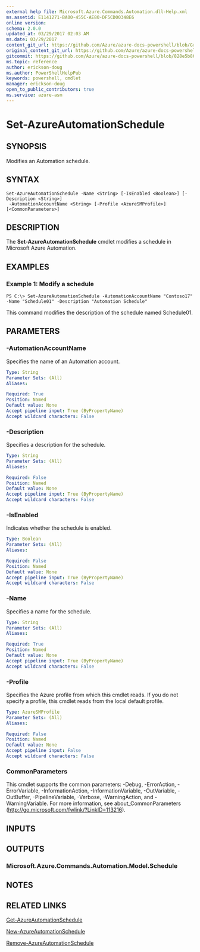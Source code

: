 ```yaml
---
external help file: Microsoft.Azure.Commands.Automation.dll-Help.xml
ms.assetid: E1141271-BA00-455C-AE80-DF5CD00348E6
online version:
schema: 2.0.0
updated_at: 03/29/2017 02:03 AM
ms.date: 03/29/2017
content_git_url: https://github.com/Azure/azure-docs-powershell/blob/Graham71298/azureps-cmdlets-docs/ServiceManagement/Azure/v3.7.0/Set-AzureAutomationSchedule.md
original_content_git_url: https://github.com/Azure/azure-docs-powershell/blob/Graham71298/azureps-cmdlets-docs/ServiceManagement/Azure/v3.7.0/Set-AzureAutomationSchedule.md
gitcommit: https://github.com/Azure/azure-docs-powershell/blob/828e5b8648af6bdf3119ffe0cd409647f00de183
ms.topic: reference
author: erickson-doug
ms.author: PowerShellHelpPub
keywords: powershell, cmdlet
manager: erickson-doug
open_to_public_contributors: true
ms.service: azure-asm
---
```


# Set-AzureAutomationSchedule

## SYNOPSIS
Modifies an Automation schedule.

## SYNTAX

```
Set-AzureAutomationSchedule -Name <String> [-IsEnabled <Boolean>] [-Description <String>]
 -AutomationAccountName <String> [-Profile <AzureSMProfile>] [<CommonParameters>]
```

## DESCRIPTION
The **Set-AzureAutomationSchedule** cmdlet modifies a schedule in Microsoft Azure Automation.

## EXAMPLES

### Example 1: Modify a schedule
```
PS C:\> Set-AzureAutomationSchedule -AutomationAccountName "Contoso17" -Name "Schedule01" -Description "Automation Schedule"
```

This command modifies the description of the schedule named Schedule01.

## PARAMETERS

### -AutomationAccountName
Specifies the name of an Automation account.

```yaml
Type: String
Parameter Sets: (All)
Aliases: 

Required: True
Position: Named
Default value: None
Accept pipeline input: True (ByPropertyName)
Accept wildcard characters: False
```

### -Description
Specifies a description for the schedule.

```yaml
Type: String
Parameter Sets: (All)
Aliases: 

Required: False
Position: Named
Default value: None
Accept pipeline input: True (ByPropertyName)
Accept wildcard characters: False
```

### -IsEnabled
Indicates whether the schedule is enabled.

```yaml
Type: Boolean
Parameter Sets: (All)
Aliases: 

Required: False
Position: Named
Default value: None
Accept pipeline input: True (ByPropertyName)
Accept wildcard characters: False
```

### -Name
Specifies a name for the schedule.

```yaml
Type: String
Parameter Sets: (All)
Aliases: 

Required: True
Position: Named
Default value: None
Accept pipeline input: True (ByPropertyName)
Accept wildcard characters: False
```

### -Profile
Specifies the Azure profile from which this cmdlet reads.
If you do not specify a profile, this cmdlet reads from the local default profile.

```yaml
Type: AzureSMProfile
Parameter Sets: (All)
Aliases: 

Required: False
Position: Named
Default value: None
Accept pipeline input: False
Accept wildcard characters: False
```

### CommonParameters
This cmdlet supports the common parameters: -Debug, -ErrorAction, -ErrorVariable, -InformationAction, -InformationVariable, -OutVariable, -OutBuffer, -PipelineVariable, -Verbose, -WarningAction, and -WarningVariable. For more information, see about_CommonParameters (http://go.microsoft.com/fwlink/?LinkID=113216).

## INPUTS

## OUTPUTS

### Microsoft.Azure.Commands.Automation.Model.Schedule

## NOTES

## RELATED LINKS

[Get-AzureAutomationSchedule](./Get-AzureAutomationSchedule.md)

[New-AzureAutomationSchedule](./New-AzureAutomationSchedule.md)

[Remove-AzureAutomationSchedule](./Remove-AzureAutomationSchedule.md)


